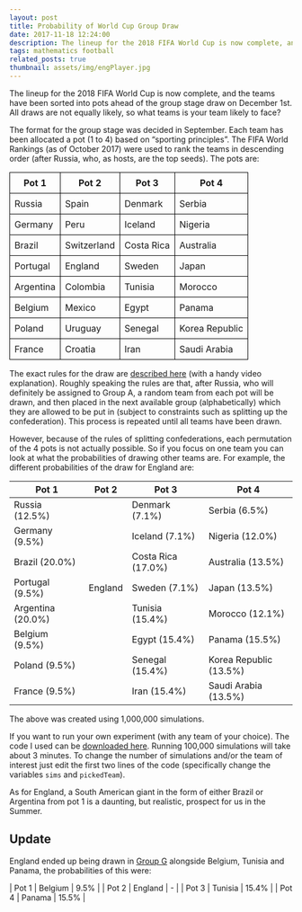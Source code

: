 ```yaml
---
layout: post
title: Probability of World Cup Group Draw
date: 2017-11-18 12:24:00
description: The lineup for the 2018 FIFA World Cup is now complete, and the teams have been sorted into pots ahead of the group stage draw on December 1st. All draws are not equally likely, so what teams is your team likely to face?
tags: mathematics football
related_posts: true
thumbnail: assets/img/engPlayer.jpg
---
```


The lineup for the 2018 FIFA World Cup is now complete, and the teams have been sorted into pots ahead of the group stage draw on December 1st. All draws are not equally likely, so what teams is your team likely to face?

The format for the group stage was decided in September. Each team has been allocated a pot (1 to 4) based on “sporting principles”. The FIFA World Rankings (as of October 2017) were used to rank the teams in descending order (after Russia, who, as hosts, are the top seeds). The pots are:

<table style="border-collapse: collapse; width: 100%;">
  <thead>
    <tr>
      <th style="border: 1px solid black; padding: 8px;">Pot 1</th>
      <th style="border: 1px solid black; padding: 8px;">Pot 2</th>
      <th style="border: 1px solid black; padding: 8px;">Pot 3</th>
      <th style="border: 1px solid black; padding: 8px;">Pot 4</th>
    </tr>
  </thead>
  <tbody>
    <tr>
      <td style="border: 1px solid black; padding: 8px;">Russia</td>
      <td style="border: 1px solid black; padding: 8px;">Spain</td>
      <td style="border: 1px solid black; padding: 8px;">Denmark</td>
      <td style="border: 1px solid black; padding: 8px;">Serbia</td>
    </tr>
    <tr>
      <td style="border: 1px solid black; padding: 8px;">Germany</td>
      <td style="border: 1px solid black; padding: 8px;">Peru</td>
      <td style="border: 1px solid black; padding: 8px;">Iceland</td>
      <td style="border: 1px solid black; padding: 8px;">Nigeria</td>
    </tr>
    <tr>
      <td style="border: 1px solid black; padding: 8px;">Brazil</td>
      <td style="border: 1px solid black; padding: 8px;">Switzerland</td>
      <td style="border: 1px solid black; padding: 8px;">Costa Rica</td>
      <td style="border: 1px solid black; padding: 8px;">Australia</td>
    </tr>
    <tr>
      <td style="border: 1px solid black; padding: 8px;">Portugal</td>
      <td style="border: 1px solid black; padding: 8px;">England</td>
      <td style="border: 1px solid black; padding: 8px;">Sweden</td>
      <td style="border: 1px solid black; padding: 8px;">Japan</td>
    </tr>
    <tr>
      <td style="border: 1px solid black; padding: 8px;">Argentina</td>
      <td style="border: 1px solid black; padding: 8px;">Colombia</td>
      <td style="border: 1px solid black; padding: 8px;">Tunisia</td>
      <td style="border: 1px solid black; padding: 8px;">Morocco</td>
    </tr>
    <tr>
      <td style="border: 1px solid black; padding: 8px;">Belgium</td>
      <td style="border: 1px solid black; padding: 8px;">Mexico</td>
      <td style="border: 1px solid black; padding: 8px;">Egypt</td>
      <td style="border: 1px solid black; padding: 8px;">Panama</td>
    </tr>
    <tr>
      <td style="border: 1px solid black; padding: 8px;">Poland</td>
      <td style="border: 1px solid black; padding: 8px;">Uruguay</td>
      <td style="border: 1px solid black; padding: 8px;">Senegal</td>
      <td style="border: 1px solid black; padding: 8px;">Korea Republic</td>
    </tr>
    <tr>
      <td style="border: 1px solid black; padding: 8px;">France</td>
      <td style="border: 1px solid black; padding: 8px;">Croatia</td>
      <td style="border: 1px solid black; padding: 8px;">Iran</td>
      <td style="border: 1px solid black; padding: 8px;">Saudi Arabia</td>
    </tr>
  </tbody>
</table>

The exact rules for the draw are [described here](http://www.fifa.com/worldcup/news/y=2017/m=11/news=close-up-on-final-draw-procedures-2921440.html?intcmp=fifacom_hp_module_news_top) (with a handy video explanation). Roughly speaking the rules are that, after Russia, who will definitely be assigned to Group A, a random team from each pot will be drawn, and then placed in the next available group (alphabetically) which they are allowed to be put in (subject to constraints such as splitting up the confederation). This process is repeated until all teams have been drawn.

However, because of the rules of splitting confederations, each permutation of the 4 pots is not actually possible. So if you focus on one team you can look at what the probabilities of drawing other teams are. For example, the different probabilities of the draw for England are:

| Pot 1                 | Pot 2       | Pot 3                  | Pot 4                      |
| --------------------- | ----------- | ---------------------- | -------------------------- |
| Russia (12.5%)        |             | Denmark (7.1%)         | Serbia (6.5%)              |
| Germany (9.5%)        |             | Iceland (7.1%)         | Nigeria (12.0%)            |
| Brazil (20.0%)        |             | Costa Rica (17.0%)     | Australia (13.5%)          |
| Portugal (9.5%)       | England     | Sweden (7.1%)          | Japan (13.5%)              |
| Argentina (20.0%)     |             | Tunisia (15.4%)        | Morocco (12.1%)            |
| Belgium (9.5%)        |             | Egypt (15.4%)          | Panama (15.5%)             |
| Poland (9.5%)         |             | Senegal (15.4%)        | Korea Republic (13.5%)     |
| France (9.5%)         |             | Iran (15.4%)           | Saudi Arabia (13.5%)       |

The above was created using 1,000,000 simulations.

If you want to run your own experiment (with any team of your choice). The code I used can be [downloaded here](/assets/code/wcDraw.py). Running 100,000 simulations will take about 3 minutes. To change the number of simulations and/or the team of interest just edit the first two lines of the code (specifically change the variables `sims` and `pickedTeam`).

As for England, a South American giant in the form of either Brazil or Argentina from pot 1 is a daunting, but realistic, prospect for us in the Summer.

## Update

England ended up being drawn in [Group G](https://en.wikipedia.org/wiki/2018_FIFA_World_Cup_Group_G) alongside Belgium, Tunisia and Panama, the probabilities of this were:

| Pot 1     | Belgium     | 9.5%     |
| Pot 2     | England     | -     |
| Pot 3     | Tunisia     | 15.4%     |
| Pot 4     | Panama      | 15.5%     |
